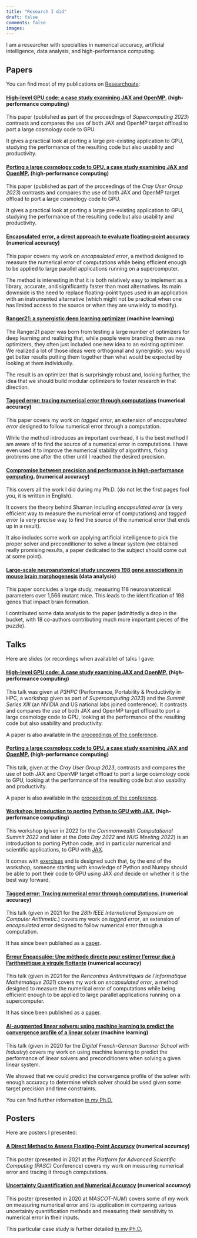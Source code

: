 ```yaml
---
title: "Research I did"
draft: false
comments: false
images:
---
```


I am a researcher with specialties in numerical accuracy, artificial intelligence, data analysis, and high-performance computing.

## Papers

You can find most of my publications on [Researchgate](https://www.researchgate.net/profile/Nestor-Demeure):

#### [High-level GPU code: a case study examining JAX and OpenMP.](https://dl.acm.org/doi/10.1145/3624062.3624186) (high-performance computing)

This paper (published as part of the proceedings of *Supercomputing 2023*) contrasts and compares the use of both JAX and OpenMP target offload to port a large cosmology code to GPU.

It gives a practical look at porting a large pre-existing application to GPU, studying the performance of the resulting code but also usability and productivity.

#### [Porting a large cosmology code to GPU, a case study examining JAX and OpenMP.](https://cug.org/proceedings/cug2023_proceedings/at_a_glance.html) (high-performance computing)

This paper (published as part of the proceedings of the *Cray User Group 2023*) contrasts and compares the use of both JAX and OpenMP target offload to port a large cosmology code to GPU.

It gives a practical look at porting a large pre-existing application to GPU, studying the performance of the resulting code but also usability and productivity.

#### [Encapsulated error, a direct approach to evaluate floating-point accuracy](https://dl.acm.org/doi/10.1145/3549205) (numerical accuracy)

This paper covers my work on *encapsulated error*, a method designed to measure the numerical error of computations while being efficient enough to be applied to large parallel applications running on a supercomputer.

The method is interesting in that it is both relatively easy to implement as a library, accurate, and significantly faster than most alternatives.
Its main downside is the need to replace floating-point types used in an application with an instrumented alternative (which might not be practical when one has limited access to the source or when they are unwieldy to modify).

#### [Ranger21: a synergistic deep learning optimizer](https://arxiv.org/abs/2106.13731) (machine learning)

The Ranger21 paper was born from testing a large number of optimizers for deep learning and realizing that, while people were branding them as new optimizers, they often just included one new idea to an existing optimizer.
We realized a lot of those ideas were orthogonal and synergistic: you would get better results putting them together than what would be expected by looking at them individually.

The result is an optimizer that is surprisingly robust and, looking further, the idea that we should build modular optimizers to foster research in that direction.

#### [Tagged error: tracing numerical error through computations](https://ieeexplore.ieee.org/document/9603395) (numerical accuracy)

This paper covers my work on *tagged error*, an extension of *encapsulated error* designed to follow numerical error through a computation.

While the method introduces an important overhead, it is the best method I am aware of to find the source of a numerical error in computations.
I have even used it to improve the numerical stability of algorithms, fixing problems one after the other until I reached the desired precision.

#### [Compromise between precision and performance in high-performance computing.](https://www.researchgate.net/publication/348551075_Compromise_between_precision_and_performance_in_high_performance_computing) (numerical accuracy)

This covers all the work I did during my Ph.D. (do not let the first pages fool you, it is written in English).

It covers the theory behind Shaman including *encapsulated error* (a very efficient way to measure the numerical error of computations) and *tagged error* (a very precise way to find the source of the numerical error that ends up in a result).

It also includes some work on applying artificial intelligence to pick the proper solver and preconditioner to solve a linear system (we obtained really promising results, a paper dedicated to the subject should come out at some point).

#### [Large-scale neuroanatomical study uncovers 198 gene associations in mouse brain morphogenesis](https://www.nature.com/articles/s41467-019-11431-2) (data analysis)

This paper concludes a large study, measuring 118 neuroanatomical parameters over 1,566 mutant mice.
This leads to the identification of 198 genes that impact brain formation.

I contributed some data analysis to the paper (admittedly a drop in the bucket, with 18 co-authors contributing much more important pieces of the puzzle).

## Talks

Here are slides (or recordings when available) of talks I gave:

#### [High-level GPU code: A case study examining JAX and OpenMP.](https://docs.google.com/presentation/d/1JQwaMre9_-iiwPqslPXS7CW-SvQxv5XPgdWBd12L0io/edit?usp=sharing) (high-performance computing)

This talk was given at *P3HPC* (Performance, Portability & Productivity in HPC, a workshop given as part of *Supercomputing 2023*) and the *Summit Series XIII* (an NVIDIA and US national labs joined conference).
It contrasts and compares the use of both JAX and OpenMP target offload to port a large cosmology code to GPU, looking at the performance of the resulting code but also usability and productivity.

A paper is also available in the [proceedings of the conference](https://dl.acm.org/doi/10.1145/3624062.3624186).

#### [Porting a large cosmology code to GPU, a case study examining JAX and OpenMP.](https://docs.google.com/presentation/d/1eVrpDsUJYp2ZqG05TYHSpAfvJ0AJRZPzS0_lND2ivk8/edit?usp=sharing) (high-performance computing)

This talk, given at the *Cray User Group 2023*, contrasts and compares the use of both JAX and OpenMP target offload to port a large cosmology code to GPU, looking at the performance of the resulting code but also usability and productivity.

A paper is also available in the [proceedings of the conference](https://cug.org/digital-library/).

#### [Workshop: Introduction to porting Python to GPU with JAX.](https://youtu.be/YhXUymsQ_3g?list=PL20S5EeApOStvfX3byEoJe-Z93D64xaLE) (high-performance computing)

This workshop (given in 2022 for the *Commonwealth Computational Summit 2022* and later at the *Data Day 2022* and *NUG Meeting 2022*) is an introduction to porting Python code, and in particular numerical and scientific applications, to GPU with [JAX](https://github.com/google/jax).

It comes with [exercises](https://drive.google.com/drive/folders/12SO8IwMv2CP6vRmtgWwJ9Xekw8a2B-aT?usp=sharing) and is designed such that, by the end of the workshop, someone starting with knowledge of Python and Numpy should be able to port their code to GPU using JAX *and* decide on whether it is the best way forward.

#### [Tagged error: Tracing numerical error through computations.](https://drive.google.com/file/d/1mt-QCBOqcdD36-6DwI4eE6GwHIoX_hGf/view?usp=sharing) (numerical accuracy)

This talk (given in 2021 for the *28th IEEE International Symposium on Computer Arithmetic.*) covers my work on *tagged error*, an extension of *encapsulated error* designed to follow numerical error through a computation.

It has since been published as a [paper](https://ieeexplore.ieee.org/document/9603395).

#### [Erreur Encapsulée: Une méthode directe pour estimer l’erreur due à l’arithmétique à virgule flottante](https://drive.google.com/file/d/1US7Toi0T45VulCMWRyxALYfezKznEjOJ/view?usp=sharing) (numerical accuracy)

This talk (given in 2021 for the *Rencontres Arithmétiques de l'Informatique Mathématique 2021*) covers my work on *encapsulated error*, a method designed to measure the numerical error of computations while being efficient enough to be applied to large parallel applications running on a supercomputer.

It has since been published as a [paper](https://ieeexplore.ieee.org/document/9603395).

#### [AI-augmented linear solvers: using machine learning to predict the convergence profile of a linear solver](https://youtu.be/kXwPJAPwLz0?list=PLr1vc4ZveozN3DCzlIxJd_oLG9MpLev1B) (machine learning)

This talk (given in 2020 for the *Digital French-German Summer School with Industry*) covers my work on using machine learning to predict the performance of linear solvers and preconditioners when solving a given linear system.

We showed that we could predict the convergence profile of the solver with enough accuracy to determine which solver should be used given some target precision and time constraints.

You can find further information [in my Ph.D.](https://www.researchgate.net/publication/348551075_Compromise_between_precision_and_performance_in_high_performance_computing)

## Posters

Here are posters I presented:

#### [A Direct Method to Assess Floating-Point Accuracy](https://drive.google.com/file/d/1GNm7FKPzk9YUpYDiCeoIgLMvE9FJbPlP/view?usp=sharing) (numerical accuracy)

This poster (presented in 2021 at the *Platform for Advanced Scientific Computing (PASC)* Conference) covers my work on measuring numerical error and tracing it through computations.

#### [Uncertainty Quantification and Numerical Accuracy](https://drive.google.com/file/d/1VrqqRQgU2RDPcv2JdEbuSsbQj7hWE-pM/view?usp=sharing) (numerical accuracy)

This poster (presented in 2020 at *MASCOT-NUM*) covers some of my work on measuring numerical error and its application in comparing various uncertainty quantification methods and measuring their sensitivity to numerical error in their inputs.

This particular case study is further detailed [in my Ph.D.](https://www.researchgate.net/publication/348551075_Compromise_between_precision_and_performance_in_high_performance_computing)